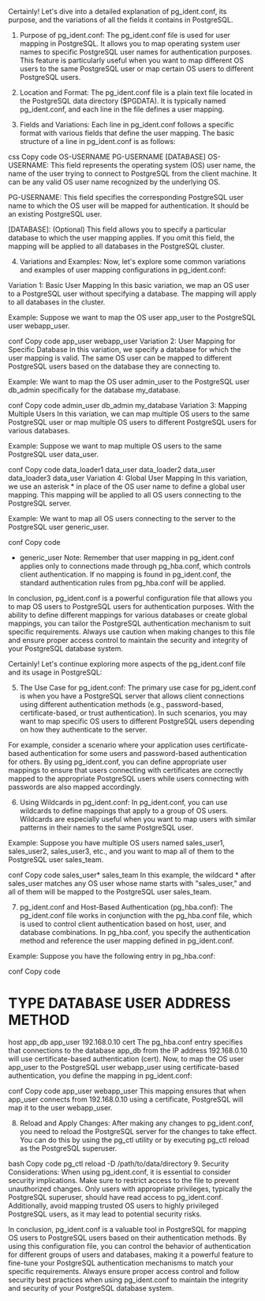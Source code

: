 Certainly! Let's dive into a detailed explanation of pg_ident.conf, its purpose, and the variations of all the fields it contains in PostgreSQL.

1. Purpose of pg_ident.conf:
The pg_ident.conf file is used for user mapping in PostgreSQL. It allows you to map operating system user names to specific PostgreSQL user names for authentication purposes. This feature is particularly useful when you want to map different OS users to the same PostgreSQL user or map certain OS users to different PostgreSQL users.

2. Location and Format:
The pg_ident.conf file is a plain text file located in the PostgreSQL data directory ($PGDATA). It is typically named pg_ident.conf, and each line in the file defines a user mapping.

3. Fields and Variations:
Each line in pg_ident.conf follows a specific format with various fields that define the user mapping. The basic structure of a line in pg_ident.conf is as follows:

css
Copy code
OS-USERNAME  PG-USERNAME  [DATABASE]
OS-USERNAME: This field represents the operating system (OS) user name, the name of the user trying to connect to PostgreSQL from the client machine. It can be any valid OS user name recognized by the underlying OS.

PG-USERNAME: This field specifies the corresponding PostgreSQL user name to which the OS user will be mapped for authentication. It should be an existing PostgreSQL user.

[DATABASE]: (Optional) This field allows you to specify a particular database to which the user mapping applies. If you omit this field, the mapping will be applied to all databases in the PostgreSQL cluster.

4. Variations and Examples:
Now, let's explore some common variations and examples of user mapping configurations in pg_ident.conf:

Variation 1: Basic User Mapping
In this basic variation, we map an OS user to a PostgreSQL user without specifying a database. The mapping will apply to all databases in the cluster.

Example:
Suppose we want to map the OS user app_user to the PostgreSQL user webapp_user.

conf
Copy code
app_user  webapp_user
Variation 2: User Mapping for Specific Database
In this variation, we specify a database for which the user mapping is valid. The same OS user can be mapped to different PostgreSQL users based on the database they are connecting to.

Example:
We want to map the OS user admin_user to the PostgreSQL user db_admin specifically for the database my_database.

conf
Copy code
admin_user  db_admin  my_database
Variation 3: Mapping Multiple Users
In this variation, we can map multiple OS users to the same PostgreSQL user or map multiple OS users to different PostgreSQL users for various databases.

Example:
Suppose we want to map multiple OS users to the same PostgreSQL user data_user.

conf
Copy code
data_loader1  data_user
data_loader2  data_user
data_loader3  data_user
Variation 4: Global User Mapping
In this variation, we use an asterisk * in place of the OS user name to define a global user mapping. This mapping will be applied to all OS users connecting to the PostgreSQL server.

Example:
We want to map all OS users connecting to the server to the PostgreSQL user generic_user.

conf
Copy code
*  generic_user
Note: Remember that user mapping in pg_ident.conf applies only to connections made through pg_hba.conf, which controls client authentication. If no mapping is found in pg_ident.conf, the standard authentication rules from pg_hba.conf will be applied.

In conclusion, pg_ident.conf is a powerful configuration file that allows you to map OS users to PostgreSQL users for authentication purposes. With the ability to define different mappings for various databases or create global mappings, you can tailor the PostgreSQL authentication mechanism to suit specific requirements. Always use caution when making changes to this file and ensure proper access control to maintain the security and integrity of your PostgreSQL database system.

Certainly! Let's continue exploring more aspects of the pg_ident.conf file and its usage in PostgreSQL:

5. The Use Case for pg_ident.conf:
The primary use case for pg_ident.conf is when you have a PostgreSQL server that allows client connections using different authentication methods (e.g., password-based, certificate-based, or trust authentication). In such scenarios, you may want to map specific OS users to different PostgreSQL users depending on how they authenticate to the server.

For example, consider a scenario where your application uses certificate-based authentication for some users and password-based authentication for others. By using pg_ident.conf, you can define appropriate user mappings to ensure that users connecting with certificates are correctly mapped to the appropriate PostgreSQL users while users connecting with passwords are also mapped accordingly.

6. Using Wildcards in pg_ident.conf:
In pg_ident.conf, you can use wildcards to define mappings that apply to a group of OS users. Wildcards are especially useful when you want to map users with similar patterns in their names to the same PostgreSQL user.

Example:
Suppose you have multiple OS users named sales_user1, sales_user2, sales_user3, etc., and you want to map all of them to the PostgreSQL user sales_team.

conf
Copy code
sales_user*  sales_team
In this example, the wildcard * after sales_user matches any OS user whose name starts with "sales_user," and all of them will be mapped to the PostgreSQL user sales_team.

7. pg_ident.conf and Host-Based Authentication (pg_hba.conf):
The pg_ident.conf file works in conjunction with the pg_hba.conf file, which is used to control client authentication based on host, user, and database combinations. In pg_hba.conf, you specify the authentication method and reference the user mapping defined in pg_ident.conf.

Example:
Suppose you have the following entry in pg_hba.conf:

conf
Copy code
# TYPE  DATABASE  USER  ADDRESS        METHOD
host    app_db    app_user  192.168.0.10  cert
The pg_hba.conf entry specifies that connections to the database app_db from the IP address 192.168.0.10 will use certificate-based authentication (cert). Now, to map the OS user app_user to the PostgreSQL user webapp_user using certificate-based authentication, you define the mapping in pg_ident.conf:

conf
Copy code
app_user  webapp_user
This mapping ensures that when app_user connects from 192.168.0.10 using a certificate, PostgreSQL will map it to the user webapp_user.

8. Reload and Apply Changes:
After making any changes to pg_ident.conf, you need to reload the PostgreSQL server for the changes to take effect. You can do this by using the pg_ctl utility or by executing pg_ctl reload as the PostgreSQL superuser.

bash
Copy code
pg_ctl reload -D /path/to/data/directory
9. Security Considerations:
When using pg_ident.conf, it is essential to consider security implications. Make sure to restrict access to the file to prevent unauthorized changes. Only users with appropriate privileges, typically the PostgreSQL superuser, should have read access to pg_ident.conf. Additionally, avoid mapping trusted OS users to highly privileged PostgreSQL users, as it may lead to potential security risks.

In conclusion, pg_ident.conf is a valuable tool in PostgreSQL for mapping OS users to PostgreSQL users based on their authentication methods. By using this configuration file, you can control the behavior of authentication for different groups of users and databases, making it a powerful feature to fine-tune your PostgreSQL authentication mechanisms to match your specific requirements. Always ensure proper access control and follow security best practices when using pg_ident.conf to maintain the integrity and security of your PostgreSQL database system.